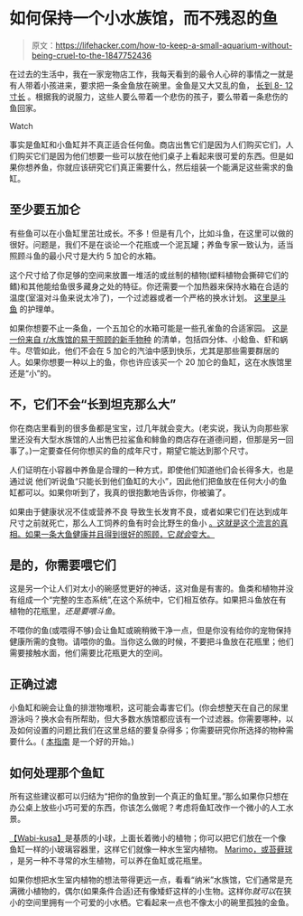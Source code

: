 # 如何保持一个小水族馆，而不残忍的鱼

> 原文：<https://lifehacker.com/how-to-keep-a-small-aquarium-without-being-cruel-to-the-1847752436>

在过去的生活中，我在一家宠物店工作，我每天看到的最令人心碎的事情之一就是有人带着小孩进来，要求把一条金鱼放在碗里。金鱼是又大又乱的鱼， [长到 8- 12 寸长](https://www.fishkeeping.co.uk/articles_74/goldfish-size-life-expectancy.htm) 。根据我的说服力，这些人要么带着一个悲伤的孩子，要么带着一条悲伤的鱼回家。

Watch

事实是鱼缸和小鱼缸并不真正适合任何鱼。商店出售它们是因为人们购买它们，人们购买它们是因为他们想要一些可以放在他们桌子上看起来很可爱的东西。但是如果你想养鱼，你就应该研究它们真正需要什么，然后组装一个能满足这些需求的鱼缸。

## 至少要五加仑

有些鱼可以在小鱼缸里茁壮成长。不多！但是有几个，比如斗鱼，在这里可以做的很好。问题是，我们不是在谈论一个花瓶或一个泥瓦罐；养鱼专家一致认为，适当照顾斗鱼的最小尺寸是大约 5 加仑的水箱。

这个尺寸给了你足够的空间来放置一堆活的或丝制的植物(塑料植物会撕碎它们的鳍)和其他能给鱼很多藏身之处的特征。你还需要一个加热器来保持水箱在合适的温度(室温对斗鱼来说太冷了)，一个过滤器或者一个严格的换水计划。 [这里是斗鱼](https://www.seriouslyfish.com/species/betta-splendens/) 的护理单。

如果你想要不止一条鱼，一个五加仑的水箱可能是一些孔雀鱼的合适家园。 [这是一份来自 r/水族馆的易于照顾的新手物种](https://np.reddit.com/r/Aquariums/comments/4v6hi6/easy_tanks/d5vvc8z/) 的清单，包括四分体、小鲶鱼、虾和蜗牛。尽管如此，他们不会在 5 加仑的汽油中感到快乐，尤其是那些需要群居的人。如果你想要一种以上的鱼，你也许应该买一个 20 加仑的鱼缸，这在水族馆里还是“小”的。

## 不，它们不会“长到坦克那么大”

你在商店里看到的很多鱼都是宝宝，过几年就会变大。(老实说，我认为向那些家里还没有大型水族馆的人出售巴拉鲨鱼和鲱鱼的商店存在道德问题，但那是另一回事了。)一定要查任何你想买的鱼的成年尺寸，期望它能达到那个尺寸。

人们证明在小容器中养鱼是合理的一种方式，即使他们知道他们会长得多大，也是通过说 他们听说鱼“只能长到他们鱼缸的大小”，因此他们把鱼放在任何大小的鱼缸都可以。如果你听到了，我真的很抱歉地告诉你，你被骗了。

如果由于健康状况不佳或营养不良 导致生长发育不良，或者如果它们在达到成年尺寸之前就死亡，那么人工饲养的鱼有时会比野生的鱼小 [。这就是这个流言的真相。如果一条大鱼健康并且得到很好的照顾，它*就会*变大。](https://www.arizonanatureaquatics.com/blog/2016/4/2/will-my-fish-only-grow-to-the-size-of-my-aquarium) 

## 是的，你需要喂它们

这是另一个让人们对太小的碗感觉更好的神话，这对鱼是有害的。鱼类和植物并没有组成一个“完整的生态系统”,在这个系统中，它们相互依存。如果把斗鱼放在有植物的花瓶里，*还是要喂斗鱼*。

不喂你的鱼(或喂得不够)会让鱼缸或碗稍微干净一点，但是你没有给你的宠物保持健康所需的食物。请喂你的鱼。当你这么做的时候，不要把斗鱼放在花瓶里；他们需要接触水面，他们需要比花瓶更大的空间。

## 正确过滤

小鱼缸和碗会让鱼的排泄物堆积，这可能会毒害它们。(你会想整天在自己的尿里游泳吗？换水会有所帮助，但大多数水族馆都应该有一个过滤器。你需要哪种，以及如何设置的问题比我们在这里总结的要复杂得多；你需要研究你所选择的物种需要什么。( [本指南](https://buceplant.com/blogs/news/beginners-guide-to-aquarium-filters-and-types-of-filtration) 是一个好的开始。)

## 如何处理那个鱼缸

所有这些建议都可以归结为“把你的鱼放到一个真正的鱼缸里。”那么如果你只想在办公桌上放些小巧可爱的东西，你该怎么做呢？考虑将鱼缸改作一个微小的人工水景。

[【Wabi-kusa】](https://www.thegreenmachineonline.com/blog/wabi-kusa/)是基质的小球，上面长着微小的植物；你可以把它们放在一个像鱼缸一样的小玻璃容器里，这样它们就像一种水生室内植物。 [Marimo，或苔藓球](https://pistilsnursery.com/blogs/journal/marimo-moss-ball-care) ，是另一种不寻常的水生植物，可以养在鱼缸或花瓶里。

如果你想把水生室内植物的想法带得更远一点，看看“纳米”水族馆，它们通常是充满微小植物的，偶尔(如果条件合适)还有像矮虾这样的小生物。这样你*就可以*在狭小的空间里拥有一个可爱的小水栖。它看起来一点也不像太小的碗里孤独的金鱼。